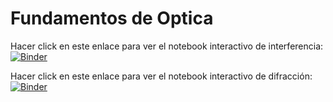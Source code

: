 # Fundamentos de Optica
Hacer click en este enlace para ver el notebook interactivo de interferencia:
[![Binder](https://mybinder.org/badge_logo.svg)](https://mybinder.org/v2/gh/oeolartep/FundamentosdeOptica/HEAD?labpath=interference_chap_3.ipynb)

Hacer click en este enlace para ver el notebook interactivo de difracción:
[![Binder](https://mybinder.org/badge_logo.svg)](https://mybinder.org/v2/gh/oeolartep/FundamentosdeOptica/HEAD?labpath=diffraction_chap_4.ipynb)
